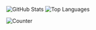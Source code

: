 <!--
**leizongmin/leizongmin** is a ✨ _special_ ✨ repository because its `README.md` (this file) appears on your GitHub profile.

Here are some ideas to get you started:

- 🔭 I’m currently working on ...
- 🌱 I’m currently learning ...
- 👯 I’m looking to collaborate on ...
- 🤔 I’m looking for help with ...
- 💬 Ask me about ...
- 📫 How to reach me: ...
- 😄 Pronouns: ...
- ⚡ Fun fact: ...
-->

![GitHub Stats](https://github-readme-stats.vercel.app/api?username=leizongmin&show_icons=true&&line_height=20&theme=default&layout=compact&hide=contribs,prs&hide_border=true)
![Top Languages](https://github-readme-stats.vercel.app/api/top-langs/?username=leizongmin&show_icons=true&theme=default&layout=compact&hide=html,css&langs_count=6&hide_border=true)

![Counter](https://profile-counter.glitch.me/leizongmin/count.svg)
